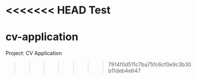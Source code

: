 <<<<<<< HEAD
Test
=======
# cv-application
Project: CV Application
>>>>>>> 7914f0d511c7ba75fc6cf0e9c3b30b11deb4e647
